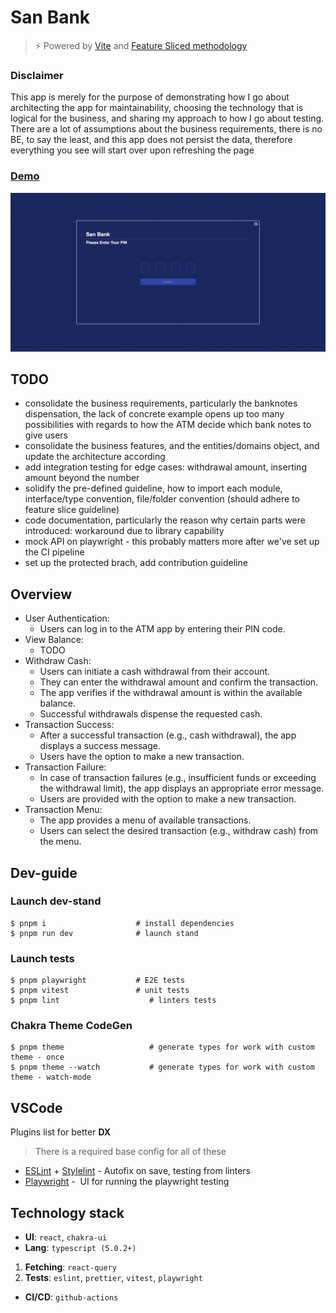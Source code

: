 # San Bank

> ⚡️ Powered by [Vite](https://vitejs.dev/) and [Feature Sliced methodology](https://github.com/feature-sliced/documentation)

### Disclaimer

This app is merely for the purpose of demonstrating how I go about architecting the app for maintainability, choosing the technology that is logical for the business, and sharing my approach to how I go about testing. There are a lot of assumptions about the business requirements, there is no BE, to say the least, and this app does not persist the data, therefore everything you see will start over upon refreshing the page

### [Demo](https://atm-s-nuttapong.vercel.app/)

![Atm app screenshot](https://github.com/S-Nuttapong/Atm/blob/dev/docs/application-screenshot.png)

## TODO
- consolidate the business requirements, particularly the banknotes dispensation, the lack of concrete example opens up too many possibilities with regards to how the ATM decide which bank notes to give users  
- consolidate the business features, and the entities/domains object, and update the architecture according
- add integration testing for edge cases: withdrawal amount, inserting amount beyond the number
- solidify the pre-defined guideline, how to import each module, interface/type convention, file/folder convention (should adhere to feature slice guideline)
- code documentation, particularly the reason why certain parts were introduced: workaround due to library capability
- mock API on playwright - this probably matters more after we've set up the CI pipeline
- set up the protected brach, add contribution guideline

## Overview

- User Authentication:
  - Users can log in to the ATM app by entering their PIN code.
- View Balance:
  - TODO
- Withdraw Cash:
  - Users can initiate a cash withdrawal from their account.
  - They can enter the withdrawal amount and confirm the transaction.
  - The app verifies if the withdrawal amount is within the available balance.
  - Successful withdrawals dispense the requested cash.
- Transaction Success:
  - After a successful transaction (e.g., cash withdrawal), the app displays a success message.
  - Users have the option to make a new transaction.
- Transaction Failure:
  - In case of transaction failures (e.g., insufficient funds or exceeding the withdrawal limit), the app displays an appropriate error message.
  - Users are provided with the option to make a new transaction.
- Transaction Menu:
  - The app provides a menu of available transactions.
  - Users can select the desired transaction (e.g., withdraw cash) from the menu.

## Dev-guide

### Launch dev-stand

```
$ pnpm i                    # install dependencies
$ pnpm run dev              # launch stand
```

### Launch tests

```
$ pnpm playwright           # E2E tests
$ pnpm vitest               # unit tests
$ pnpm lint                    # linters tests
```

### Chakra Theme CodeGen

```
$ pnpm theme                   # generate types for work with custom theme - once
$ pnpm theme --watch           # generate types for work with custom theme - watch-mode
```

## VSCode

Plugins list for better **DX**

> There is a required base config for all of these

- [ESLint](https://marketplace.visualstudio.com/items?itemName=dbaeumer.vscode-eslint) + [Stylelint](https://marketplace.visualstudio.com/items?itemName=stylelint.vscode-stylelint) - Autofix on save, testing from linters
- [Playwright](https://marketplace.visualstudio.com/items?itemName=ms-playwright.playwright) -  UI for running the playwright testing

## Technology stack

- **UI**: `react`, `chakra-ui`
- **Lang**: `typescript (5.0.2+)`

1.  **Fetching**: `react-query`
2.  **Tests**: `eslint`, `prettier`, `vitest`, `playwright`

- **CI/CD**: `github-actions`
